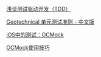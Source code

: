 [浅谈测试驱动开发（TDD）](https://www.ibm.com/developerworks/cn/linux/l-tdd/)

[Geotechnical 单元测试准则 - 中文版](https://github.com/yangyubo/zh-unit-testing-guidelines#id3)

[iOS中的测试：OCMock](https://www.jianshu.com/p/44ea034ac755)

[OCMock使用技巧](https://www.jianshu.com/p/09bd2ace8610)